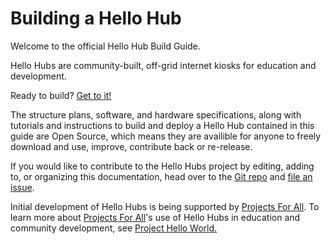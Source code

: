 # Building a Hello Hub



Welcome to the official Hello Hub Build Guide. 

Hello Hubs are community-built, off-grid internet kiosks for education and development.

Ready to build? [Get to it!](overview.md)

The structure plans, software, and hardware specifications, along with tutorials and instructions to build and deploy a Hello Hub contained in this guide are Open Source, which means they are availible for anyone to freely download and use, improve, contribute back or re-release.

If you would like to contribute to the Hello Hubs project by editing, adding to, or organizing this documentation, head over to the [Git repo](https://github.com/hellohubs/documentation) and [file an issue](https://github.com/hellohubs/documentation/issues).

Initial development of Hello Hubs is being supported by [Projects For All](http://projectsforall.org/). To learn more about [Projects For All](http://projectsforall.org/)'s use of Hello Hubs in education and community development, see [Project Hello World.](http://projectsforall.org/blog/project/project-hello-world/)